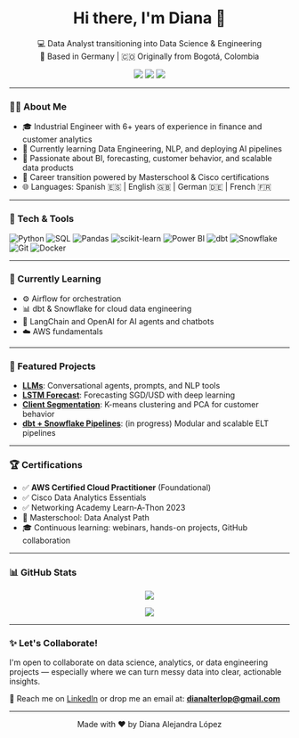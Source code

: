 <h1 align="center">Hi there, I'm Diana 👋</h1>

<p align="center">
  💻 Data Analyst transitioning into Data Science & Engineering<br/>
  📍 Based in Germany | 🇨🇴 Originally from Bogotá, Colombia
</p>
<p align="center">
  <a href="https://www.linkedin.com/in/dianaterrazalopez/"><img src="https://img.shields.io/badge/-LinkedIn-blue?style=flat-square&logo=linkedin" /></a>
  <a href="https://github.com/Dianaaleja"><img src="https://img.shields.io/badge/-GitHub-181717?style=flat-square&logo=github" /></a>
  <a href="mailto:dianalterlop@gmail.com"><img src="https://img.shields.io/badge/-Email-white?style=flat-square&logo=gmail" /></a>
</p>

---

### 👩‍💻 About Me

- 🎓 Industrial Engineer with 6+ years of experience in finance and customer analytics  
- 🌱 Currently learning Data Engineering, NLP, and deploying AI pipelines  
- 🧠 Passionate about BI, forecasting, customer behavior, and scalable data products  
- 🚀 Career transition powered by Masterschool & Cisco certifications  
- 🌐 Languages: Spanish 🇪🇸 | English 🇬🇧 | German 🇩🇪 | French 🇫🇷

---

### 🚀 Tech & Tools

![Python](https://img.shields.io/badge/Python-3670A0?style=for-the-badge&logo=python&logoColor=ffdd54)
![SQL](https://img.shields.io/badge/SQL-025E8C?style=for-the-badge&logo=postgresql&logoColor=white)
![Pandas](https://img.shields.io/badge/pandas-150458?style=for-the-badge&logo=pandas)
![scikit-learn](https://img.shields.io/badge/scikit--learn-F7931E?style=for-the-badge&logo=scikit-learn&logoColor=white)
![Power BI](https://img.shields.io/badge/Power%20BI-F2C811?style=for-the-badge&logo=powerbi&logoColor=000)
![dbt](https://img.shields.io/badge/dbt-%23FF694B.svg?style=for-the-badge&logo=dbt&logoColor=white)
![Snowflake](https://img.shields.io/badge/Snowflake-56B9DA?style=for-the-badge&logo=snowflake&logoColor=white)
![Git](https://img.shields.io/badge/Git-F05032?style=for-the-badge&logo=git&logoColor=white)
![Docker](https://img.shields.io/badge/Docker-0db7ed?style=for-the-badge&logo=docker&logoColor=white)

---

### 🌱 Currently Learning

- ⚙️ Airflow for orchestration  
- 📊 dbt & Snowflake for cloud data engineering  
- 🧪 LangChain and OpenAI for AI agents and chatbots  
- ☁️ AWS fundamentals  

---

### 📌 Featured Projects

- [**LLMs**](https://github.com/Dianaaleja/LLMs): Conversational agents, prompts, and NLP tools  
- [**LSTM Forecast**](https://github.com/carlosgutierrezch/lstm-forecast): Forecasting SGD/USD with deep learning  
- [**Client Segmentation**](https://github.com/carlosgutierrezch/client-segmentation): K-means clustering and PCA for customer behavior  
- [**dbt + Snowflake Pipelines**](#): (in progress) Modular and scalable ELT pipelines  

---

### 🏆 Certifications

- ✅ **AWS Certified Cloud Practitioner** (Foundational)  
- ✅ Cisco Data Analytics Essentials  
- ✅ Networking Academy Learn‑A‑Thon 2023  
- 📜 Masterschool: Data Analyst Path  
- 🎓 Continuous learning: webinars, hands-on projects, GitHub collaboration  

---

### 📊 GitHub Stats

<p align="center">
  <img src="https://github-readme-stats.vercel.app/api?username=Dianaaleja&show_icons=true&theme=tokyonight" />
</p>

<p align="center">
  <img src="https://github-readme-streak-stats.herokuapp.com/?user=Dianaaleja&theme=tokyonight" />
</p>

---

### ✨ Let's Collaborate!

I'm open to collaborate on data science, analytics, or data engineering projects — especially where we can turn messy data into clear, actionable insights.

💬 Reach me on [LinkedIn](https://www.linkedin.com/in/dianaterrazalopez/) or drop me an email at: **dianalterlop@gmail.com**

---

<p align="center">
  Made with ❤️ by Diana Alejandra López
</p>
